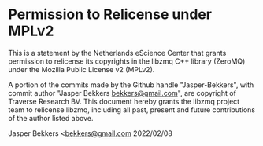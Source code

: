 # Permission to Relicense under MPLv2

This is a statement by the Netherlands eScience Center
that grants permission to relicense its copyrights in the libzmq C++
library (ZeroMQ) under the Mozilla Public License v2 (MPLv2).

A portion of the commits made by the Github handle "Jasper-Bekkers", with
commit author "Jasper Bekkers bekkers@gmail.com", are copyright of Traverse Research BV.
This document hereby grants the libzmq project team to relicense libzmq,
including all past, present and future contributions of the author listed above.

Jasper Bekkers <bekkers@gmail.com
2022/02/08

